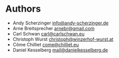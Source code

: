 <!--
  - SPDX-FileCopyrightText: 2024 Nextcloud GmbH and Nextcloud contributors
  - SPDX-License-Identifier: LGPL-3.0-or-later
-->

# Authors

- Andy Scherzinger <info@andy-scherzinger.de>
- Arne Breitsprecher <arnebr@gmail.com>
- Carl Schwan <carl@carlschwan.eu>
- Christoph Wurst <christoph@winzerhof-wurst.at>
- Côme Chilliet <come@chilliet.eu>
- Daniel Kesselberg <mail@danielkesselberg.de>
